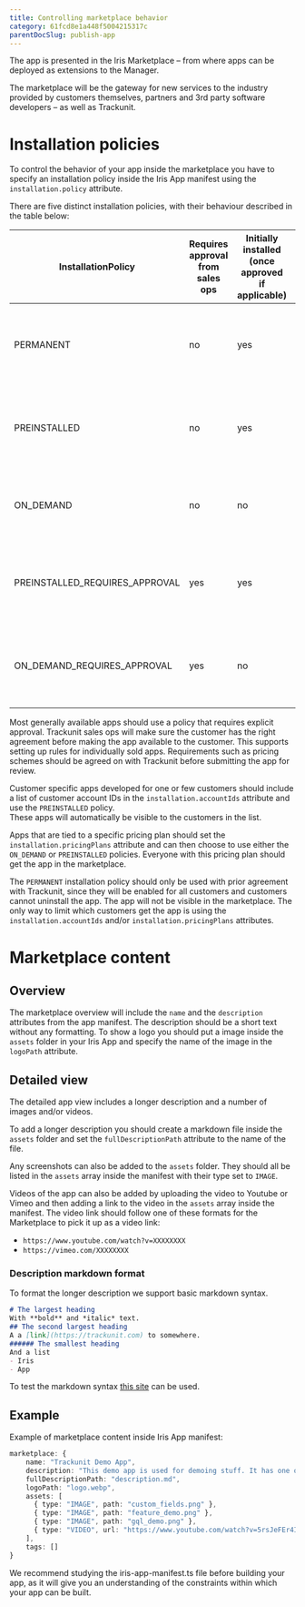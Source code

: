 ```yaml
---
title: Controlling marketplace behavior
category: 61fcd8e1a448f5004215317c
parentDocSlug: publish-app
---
```


The app is presented in the Iris Marketplace – from where apps can be deployed as extensions to the Manager.

The marketplace will be the gateway for new services to the industry provided by customers themselves, partners and 3rd party software developers – as well as Trackunit.

# Installation policies

To control the behavior of your app inside the marketplace you have to specify an installation policy inside the Iris App manifest using the `installation.policy` attribute.

There are five distinct installation policies, with their behaviour described in the table below:

| InstallationPolicy             | Requires approval from sales ops | Initially installed (once approved if applicable) | Uninstallable | Visible on Marketplace | Description <br/>                                                              |
|--------------------------------|----------------------------|---------------------------------------------------|---------------|---------------|--------------------------------------------------------------------------------|
| PERMANENT                      | no  | yes | no  | no  | Apps developed by Trackunit, needed by all customers                           |
| PREINSTALLED                   | no  | yes | yes | no  | Apps developed by Trackunit or Partners that are part of the base subscription |
| ON_DEMAND                      | no  | no  | yes | yes | Apps developed by Trackunit or Partners that are free to install               |
| PREINSTALLED_REQUIRES_APPROVAL | yes | yes | yes | yes | Apps developed by Trackunit that require extra pricing agreement               |
| ON_DEMAND_REQUIRES_APPROVAL    | yes | no  | yes | yes | Apps developed by Partners that require extra pricing agreement                |

<!--

[//]: # (new image should go here)

The image below demonstrates the installation flow for apps using each of the installation policies:

![](https://files.readme.io/e11630c-image.png)

-->

Most generally available apps should use a policy that requires explicit approval. Trackunit sales ops will make sure the customer has the right agreement before making the app available to the customer. This supports setting up rules for individually sold apps. Requirements such as pricing schemes should be agreed on with Trackunit before submitting the app for review.

Customer specific apps developed for one or few customers should include a list of customer account IDs in the `installation.accountIds` attribute and use the `PREINSTALLED` policy.  
These apps will automatically be visible to the customers in the list.

Apps that are tied to a specific pricing plan should set the `installation.pricingPlans` attribute and can then choose to use either the `ON_DEMAND` or `PREINSTALLED` policies. Everyone with this pricing plan should get the app in the marketplace.

The `PERMANENT` installation policy should only be used with prior agreement with Trackunit, since they will be enabled for all customers and customers cannot uninstall the app. The app will not be visible in the marketplace. The only way to limit which customers get the app is using the `installation.accountIds` and/or `installation.pricingPlans` attributes.

# Marketplace content

## Overview

The marketplace overview will include the `name` and the `description` attributes from the app manifest. The description should be a short text without any formatting.
To show a logo you should put a image inside the `assets` folder in your Iris App and specify the name of the image in the `logoPath` attribute.

## Detailed view

The detailed app view includes a longer description and a number of images and/or videos.

To add a longer description you should create a markdown file inside the `assets` folder and set the `fullDescriptionPath` attribute to the name of the file.

Any screenshots can also be added to the `assets` folder. They should all be listed in the `assets` array inside the manifest with their type set to `IMAGE`.

Videos of the app can also be added by uploading the video to Youtube or Vimeo and then adding a link to the video in the `assets` array inside the manifest. The video link should follow one of these formats for the Marketplace to pick it up as a video link:
- `https://www.youtube.com/watch?v=XXXXXXXX`
- `https://vimeo.com/XXXXXXXX`

### Description markdown format

To format the longer description we support basic markdown syntax.

```markdown
# The largest heading
With **bold** and *italic* text.
## The second largest heading
A a [link](https://trackunit.com) to somewhere.
###### The smallest heading
And a list
- Iris
- App
```

To test the markdown syntax [this site](https://marked.js.org/demo/?text=%23%20The%20largest%20heading%0AWith%20**bold**%20and%20*italic*%20text.%0A%23%23%20The%20second%20largest%20heading%0AA%20a%20%5Blink%5D(https%3A%2F%2Ftrackunit.com)%20to%20somewhere.%0A%23%23%23%23%23%23%20The%20smallest%20heading%0AAnd%20a%20list%0A-%20Iris%0A-%20App&options=%7B%0A%20%22async%22%3A%20false%2C%0A%20%22baseUrl%22%3A%20null%2C%0A%20%22breaks%22%3A%20false%2C%0A%20%22extensions%22%3A%20null%2C%0A%20%22gfm%22%3A%20true%2C%0A%20%22headerIds%22%3A%20true%2C%0A%20%22headerPrefix%22%3A%20%22%22%2C%0A%20%22highlight%22%3A%20null%2C%0A%20%22langPrefix%22%3A%20%22language-%22%2C%0A%20%22mangle%22%3A%20true%2C%0A%20%22pedantic%22%3A%20false%2C%0A%20%22sanitize%22%3A%20false%2C%0A%20%22sanitizer%22%3A%20null%2C%0A%20%22silent%22%3A%20false%2C%0A%20%22smartLists%22%3A%20false%2C%0A%20%22smartypants%22%3A%20false%2C%0A%20%22tokenizer%22%3A%20null%2C%0A%20%22walkTokens%22%3A%20null%2C%0A%20%22xhtml%22%3A%20false%0A%7D&version=master) can be used.

## Example

Example of marketplace content inside Iris App manifest:

```typescript
marketplace: {
    name: "Trackunit Demo App",
    description: "This demo app is used for demoing stuff. It has one of each extension type.",
    fullDescriptionPath: "description.md",
    logoPath: "logo.webp",
    assets: [
      { type: "IMAGE", path: "custom_fields.png" },
      { type: "IMAGE", path: "feature_demo.png" },
      { type: "IMAGE", path: "gql_demo.png" },
      { type: "VIDEO", url: "https://www.youtube.com/watch?v=5rsJeFEr4IE" },
    ],
    tags: []
}
```

We recommend studying the iris-app-manifest.ts file before building your app, as it will give you an understanding of the constraints within which your app can be built.
